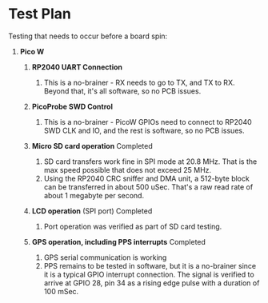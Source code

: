 # Test Plan

Testing that needs to occur before a board spin:

1. __Pico W__

    1. __RP2040 UART Connection__

        1. This is a no-brainer - RX needs to go to TX, and TX to RX. Beyond that, it's all software, so no PCB issues.

    1. __PicoProbe SWD Control__

        1. This is a no-brainer - PicoW GPIOs need to connect to RP2040 SWD CLK and IO, and the rest is software, so no PCB issues.

    1. __Micro SD card operation__ Completed

        1. SD card transfers work fine in SPI mode at 20.8 MHz. That is the max speed possible that does not exceed 25 MHz.
        1. Using the RP2040 CRC sniffer and DMA unit, a 512-byte block can be transferred in about 500 uSec. That's a raw read rate of about 1 megabyte per second.

    1. __LCD operation__ (SPI port) Completed

        1. Port operation was verified as part of SD card testing.

    1. __GPS operation, including PPS interrupts__ Completed

        1. GPS serial communication is working
        1. PPS remains to be tested in software, but it is a no-brainer since it is a typical GPIO interrupt connection. The signal is verified to arrive at GPIO 28, pin 34 as a rising edge pulse with a duration of 100 mSec.
